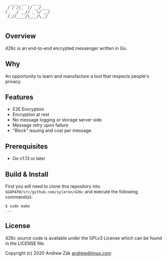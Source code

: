 ```
  ____ ___  ____    
 / / /|_  |/ __/____
/_  _/ __// _ \/ __/
 /_//____/\___/\__/ 
                    
```
  
## Overview

426c is an end-to-end encrypted messenger written in Go.

## Why

An opportunity to learn and manufacture a tool that respects people's privacy. 

## Features

* E2E Encryption
* Encryption at rest
* No message logging or storage server side
* Message retry upon failure
* "Block" issuing and cost per message.

## Prerequisites

* Go v1.13 or later

## Build & Install

First you will need to clone this repository into `$GOPATH/src/github.com/syleron/426c` and execute the following command(s):


```
$ sudo make
...
```

## License

426c source code is available under the GPLv3 License which can be found in the LICENSE file.

Copyright (c) 2020 Andrew Zak <andrew@linux.com>